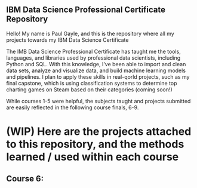 ## IBM Data Science Professional Certificate Repository

Hello! My name is Paul Gayle, and this is the repository where all my projects towards my IBM Data Science Certificate

The IMB Data Science Professional Certificate has taught me the tools, languages, and libraries used by professional data scientists, including Python and SQL. With this knowledge, I've been able to import and clean data sets, analyze and visualize data, and build machine learning models and pipelines. I plan to apply these skills in real-qorld projects, such as my final capstone, which is using classification systems to determine top charting games on Steam based on their categories (coming soon!) 

While courses 1-5 were helpful, the subjects taught and projects submitted are easily reflected in the following course finals, 6-9.

#  (WIP) Here are the projects attached to this repository, and the methods learned / used within each course
Course 6:
- 
